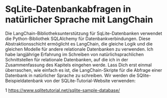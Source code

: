 # SqLite-Datenbankabfragen in natürlicher Sprache mit LangChain

Die LangChain-Bibliotheksunterstützung für SqLite-Datenbanken verwendet die Python-Bibliothek SQLAlchemy für Datenbankverbindungen. Diese Abstraktionsschicht ermöglicht es LangChain, die gleiche Logik und die gleichen Modelle für andere relationale Datenbanken zu verwenden.
Ich habe langjährige Erfahrung im Schreiben von natürlichsprachlichen Schnittstellen für relationale Datenbanken, auf die ich in der Zusammenfassung des Kapitels eingehen werde. Lass Dich erst einmal überraschen, wie einfach es ist, die LangChain-Skripte für die Abfrage einer Datenbank in natürlicher Sprache zu schreiben.
Wir werden die SQlite-Beispieldatenbank von der SQLite-Tutorial-Website verwenden:

1 https://www.sqlitetutorial.net/sqlite-sample-database/
